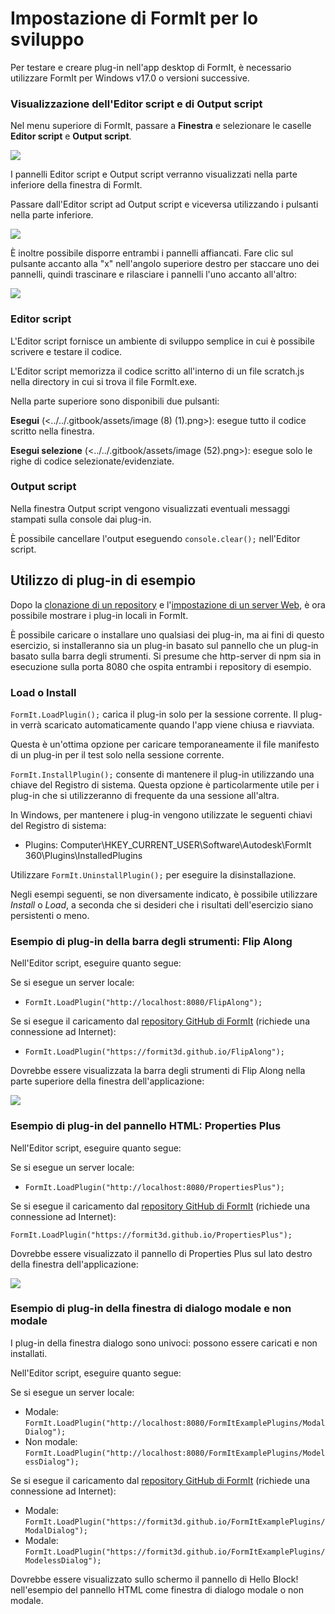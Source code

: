# Impostazione di FormIt per lo sviluppo

Per testare e creare plug-in nell'app desktop di FormIt, è necessario utilizzare FormIt per Windows v17.0 o versioni successive.

### **Visualizzazione dell'Editor script e di Output script**

Nel menu superiore di FormIt, passare a **Finestra** e selezionare le caselle **Editor script** e **Output script**.

![](https://formit3d.github.io/FormItExamplePlugins/docs/images/EnableDevelopmentWindows.PNG)

I pannelli Editor script e Output script verranno visualizzati nella parte inferiore della finestra di FormIt.

Passare dall'Editor script ad Output script e viceversa utilizzando i pulsanti nella parte inferiore.

![](https://formit3d.github.io/FormItExamplePlugins/docs/images/ScriptEditorDefaultState.PNG)

È inoltre possibile disporre entrambi i pannelli affiancati. Fare clic sul pulsante accanto alla "x" nell'angolo superiore destro per staccare uno dei pannelli, quindi trascinare e rilasciare i pannelli l'uno accanto all'altro:

![](https://formit3d.github.io/FormItExamplePlugins/docs/images/ScriptEditor+ScriptOutputConfiguration.gif)

### **Editor script**

L'Editor script fornisce un ambiente di sviluppo semplice in cui è possibile scrivere e testare il codice.

L'Editor script memorizza il codice scritto all'interno di un file scratch.js nella directory in cui si trova il file FormIt.exe.

Nella parte superiore sono disponibili due pulsanti:

**Esegui** (<../../.gitbook/assets/image (8) (1).png>): esegue tutto il codice scritto nella finestra.

**Esegui selezione** (<../../.gitbook/assets/image (52).png>): esegue solo le righe di codice selezionate/evidenziate.

### **Output script**

Nella finestra Output script vengono visualizzati eventuali messaggi stampati sulla console dai plug-in.

È possibile cancellare l'output eseguendo `console.clear();` nell'Editor script.

## Utilizzo di plug-in di esempio

Dopo la [clonazione di un repository](cloning-a-sample-plugin.md) e l'[impostazione di un server Web](hosting-a-plugin-on-a-local-server.md), è ora possibile mostrare i plug-in locali in FormIt.

È possibile caricare o installare uno qualsiasi dei plug-in, ma ai fini di questo esercizio, si installeranno sia un plug-in basato sul pannello che un plug-in basato sulla barra degli strumenti. Si presume che http-server di npm sia in esecuzione sulla porta 8080 che ospita entrambi i repository di esempio.

### **Load o Install**

`FormIt.LoadPlugin();` carica il plug-in solo per la sessione corrente. Il plug-in verrà scaricato automaticamente quando l'app viene chiusa e riavviata.

Questa è un'ottima opzione per caricare temporaneamente il file manifesto di un plug-in per il test solo nella sessione corrente.

`FormIt.InstallPlugin();` consente di mantenere il plug-in utilizzando una chiave del Registro di sistema. Questa opzione è particolarmente utile per i plug-in che si utilizzeranno di frequente da una sessione all'altra.

In Windows, per mantenere i plug-in vengono utilizzate le seguenti chiavi del Registro di sistema:

* Plugins: Computer\\HKEY_CURRENT_USER\\Software\\Autodesk\\FormIt 360\\Plugins\\InstalledPlugins

Utilizzare `FormIt.UninstallPlugin();` per eseguire la disinstallazione.

Negli esempi seguenti, se non diversamente indicato, è possibile utilizzare _Install_ o _Load_, a seconda che si desideri che i risultati dell'esercizio siano persistenti o meno.

### **Esempio di plug-in della barra degli strumenti: Flip Along**

Nell'Editor script, eseguire quanto segue:

Se si esegue un server locale:

* `FormIt.LoadPlugin("http://localhost:8080/FlipAlong");`

Se si esegue il caricamento dal [repository GitHub di FormIt](https://github.com/FormIt3D/) (richiede una connessione ad Internet):

* `FormIt.LoadPlugin("https://formit3d.github.io/FlipAlong");`

Dovrebbe essere visualizzata la barra degli strumenti di Flip Along nella parte superiore della finestra dell'applicazione:

![](https://formit3d.github.io/FormItExamplePlugins/docs/images/FlipAlongToolbar.PNG)

### **Esempio di plug-in del pannello HTML: Properties Plus**

Nell'Editor script, eseguire quanto segue:

Se si esegue un server locale:

* `FormIt.LoadPlugin("http://localhost:8080/PropertiesPlus");`

Se si esegue il caricamento dal [repository GitHub di FormIt](https://github.com/FormIt3D/) (richiede una connessione ad Internet):

`FormIt.LoadPlugin("https://formit3d.github.io/PropertiesPlus");`

Dovrebbe essere visualizzato il pannello di Properties Plus sul lato destro della finestra dell'applicazione:

![](https://formit3d.github.io/FormItExamplePlugins/docs/images/PropertiesPlusPanel.png)

### **Esempio di plug-in della finestra di dialogo modale e non modale**

I plug-in della finestra dialogo sono univoci: possono essere caricati e non installati.

Nell'Editor script, eseguire quanto segue:

Se si esegue un server locale:

* Modale: `FormIt.LoadPlugin("http://localhost:8080/FormItExamplePlugins/ModalDialog");`
* Non modale: `FormIt.LoadPlugin("http://localhost:8080/FormItExamplePlugins/ModelessDialog");`

Se si esegue il caricamento dal [repository GitHub di FormIt](https://github.com/FormIt3D/) (richiede una connessione ad Internet):

* Modale: `FormIt.LoadPlugin("https://formit3d.github.io/FormItExamplePlugins/ModalDialog");`
* Modale: `FormIt.LoadPlugin("https://formit3d.github.io/FormItExamplePlugins/ModelessDialog");`

Dovrebbe essere visualizzato sullo schermo il pannello di Hello Block! nell'esempio del pannello HTML come finestra di dialogo modale o non modale.
